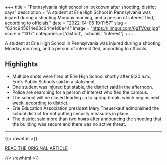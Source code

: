 +++
title = "Pennsylvania high school on lockdown after shooting, district says"
description = "A student at Erie High School in Pennsylvania was injured during a shooting Monday morning, and a person of interest fled, according to officials."
date = "2022-04-05 19:11:57"
slug = "624c945614e63c644e1d6e44"
image = "https://i.imgur.com/6gTV0sr.jpg"
score = "1317"
categories = ['district', 'schools', 'interest']
+++

A student at Erie High School in Pennsylvania was injured during a shooting Monday morning, and a person of interest fled, according to officials.

## Highlights

- Multiple shots were fired at Erie High School shortly after 9:20 a.m., Erie’s Public Schools said in a statement.
- One student was injured but stable, the district said in the afternoon.
- Police are searching for a person of interest who fled the campus.
- The school will be closed leading up to spring break, which begins next week, according to district.
- Erie Education Association president Mary Theuerkauf admonished the school district for not putting security measures in place.
- The district said more than two hours after announcing the shooting that the building was secure and there was no active threat.

---

{{< rawhtml >}}
  <p class="article-category">
    <a target="_blank" href="https://www.nbcnews.com/news/us-news/pennsylvania-high-school-lockdown-shooting-district-says-rcna23010">READ THE ORIGINAL ARTICLE</a>
  </p>
{{< /rawhtml >}}
